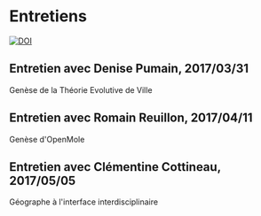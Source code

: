 # Entretiens

[![DOI](https://zenodo.org/badge/88060529.svg)](https://zenodo.org/badge/latestdoi/88060529)

## Entretien avec Denise Pumain, 2017/03/31

Genèse de la Théorie Evolutive de Ville

## Entretien avec Romain Reuillon, 2017/04/11

Genèse d'OpenMole

## Entretien avec Clémentine Cottineau, 2017/05/05

Géographe à l'interface interdisciplinaire
